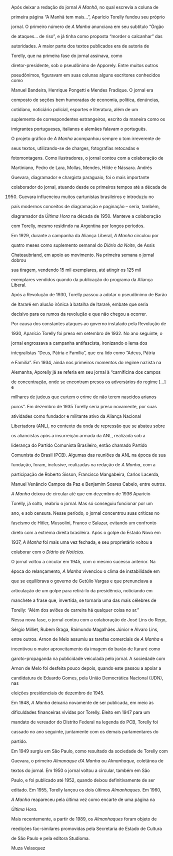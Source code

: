 

Após deixar a redação do jornal *A Manhã*, no qual escrevia a coluna de

primeira página “A Manhã tem mais…”, Aparício Torelly fundou seu próprio

jornal. O primeiro número de *A Manha* anunciava em seu subtítulo “Órgão

de ataques… de riso”, e já tinha como proposta “morder o calcanhar” das

autoridades. A maior parte dos textos publicados era de autoria de

Torelly, que na primeira fase do jornal assinava, como

diretor-presidente, sob o pseudônimo de Apporely. Entre muitos outros

pseudônimos, figuravam em suas colunas alguns escritores conhecidos como

Manuel Bandeira, Henrique Pongetti e Mendes Fradique. O jornal era

composto de seções bem humoradas de economia, política, denúncias,

cotidiano, noticiário policial, esportes e literatura, além de um

suplemento de correspondentes estrangeiros, escrito da maneira como os

imigrantes portugueses, italianos e alemães falavam o português.



O projeto gráfico de *A Manha* acompanhou sempre o tom irreverente de

seus textos, utilizando-se de charges, fotografias retocadas e

fotomontagens. Como ilustradores, o jornal contou com a colaboração de

Martiniano, Pedro de Lara, Mollas, Mendes, Hilde e Nássara. Andrés

Guevara, diagramador e chargista paraguaio, foi o mais importante

colaborador do jornal, atuando desde os primeiros tempos até a década de

1950. Guevara influenciou muitos cartunistas brasileiros e introduziu no

país modernos conceitos de diagramação e paginação – seria, também,

diagramador da *Última Hora* na década de 1950. Manteve a colaboração

com Torelly, mesmo residindo na Argentina por longos períodos.



Em 1929, durante a campanha da Aliança Liberal, *A Manha* circulou por

quatro meses como suplemento semanal do *Diário da Noite*, de Assis

Chateaubriand, em apoio ao movimento. Na primeira semana o jornal dobrou

sua tiragem, vendendo 15 mil exemplares, até atingir os 125 mil

exemplares vendidos quando da publicação do programa da Aliança Liberal.

Após a Revolução de 1930, Torelly passou a adotar o pseudônimo de Barão

de Itararé em alusão irônica à batalha de Itararé, embate que seria

decisivo para os rumos da revolução e que não chegou a ocorrer.



Por causa dos constantes ataques ao governo instalado pela Revolução de

1930, Aparício Torelly foi preso em setembro de 1932. No ano seguinte, o

jornal engrossava a campanha antifascista, ironizando o lema dos

integralistas “Deus, Pátria e Família”, que era lido como “Adeus, Pátria

e Família”. Em 1934, ainda nos primeiros momentos do regime nazista na

Alemanha, Aporelly já se referia em seu jornal à “carnificina dos campos

de concentração, onde se encontram presos os adversários do regime […] e

milhares de judeus que curtem o crime de não terem nascidos arianos

puros”. Em dezembro de 1935 Torelly seria preso novamente, por suas

atividades como fundador e militante ativo da Aliança Nacional

Libertadora (ANL), no contexto da onda de repressão que se abateu sobre

os aliancistas após a insurreição armada da ANL, realizada sob a

liderança do Partido Comunista Brasileiro, então chamado Partido

Comunista do Brasil (PCB). Algumas das reuniões da ANL na época de sua

fundação, foram, inclusive, realizadas na redação de *A Manha*, com a

participação de Roberto Sisson, Francisco Mangabeira, Carlos Lacerda,

Manuel Venâncio Campos da Paz e Benjamim Soares Cabelo, entre outros.



*A Manha* deixou de circular até que em dezembro de 1936 Aparício

Torelly, já solto, reabriu o jornal. Mas só conseguiu funcionar por um

ano, e sob censura. Nesse período, o jornal concentrou suas críticas no

fascismo de Hitler, Mussolini, Franco e Salazar, evitando um confronto

direto com a extrema direita brasileira. Após o golpe do Estado Novo em

1937, *A Manha* foi mais uma vez fechada, e seu proprietário voltou a

colaborar com o *Diário de Notícias*.



O jornal voltou a circular em 1945, com o mesmo sucesso anterior. Na

época do relançamento, *A Manha* vivenciou o clima de instabilidade em

que se equilibrava o governo de Getúlio Vargas e que prenunciava a

articulação de um golpe para retirá-lo da presidência, noticiando em

manchete a frase que, invertida, se tornaria uma das mais célebres de

Torelly: “Além dos aviões de carreira há qualquer coisa no ar.”



Nessa nova fase, o jornal contou com a colaboração de José Lins do Rego,

Sérgio Milliet, Rubem Braga, Raimundo Magalhães Júnior e Álvaro Lins,

entre outros. Arnon de Melo assumiu as tarefas comerciais de *A Manha* e

incentivou o maior aproveitamento da imagem do barão de Itararé como

garoto-propaganda na publicidade veiculada pelo jornal. A sociedade com

Arnon de Melo foi desfeita pouco depois, quando este passou a apoiar a

candidatura de Eduardo Gomes, pela União Democrática Nacional (UDN), nas

eleições presidenciais de dezembro de 1945.



Em 1948, *A Manha* deixaria novamente de ser publicada, em meio às

dificuldades financeiras vividas por Torelly. Eleito em 1947 para um

mandato de vereador do Distrito Federal na legenda do PCB, Torelly foi

cassado no ano seguinte, juntamente com os demais parlamentares do

partido.



Em 1949 surgiu em São Paulo, como resultado da sociedade de Torelly com

Guevara, o primeiro *Almanaque d’A Manha* ou *Almanhaque*, coletânea de

textos do jornal. Em 1950 o jornal voltou a circular, também em São

Paulo, e foi publicado até 1952, quando deixou definitivamente de ser

editado. Em 1955, Torelly lançou os dois últimos *Almanhaques*. Em 1960,

*A Manha* reapareceu pela última vez como encarte de uma página na

*Última Hora*.



Mais recentemente, a partir de 1989, os *Almanhaques* foram objeto de

reedições fac-similares promovidas pela Secretaria de Estado de Cultura

de São Paulo e pela editora Studioma.



Muza Velasquez



